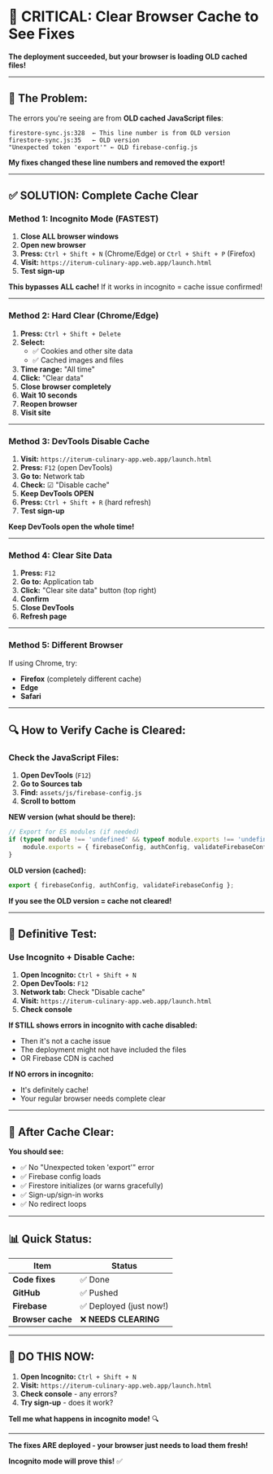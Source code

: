 # 🔄 CRITICAL: Clear Browser Cache to See Fixes

**The deployment succeeded, but your browser is loading OLD cached files!**

---

## 🚨 **The Problem:**

The errors you're seeing are from **OLD cached JavaScript files**:

```
firestore-sync.js:328  ← This line number is from OLD version
firestore-sync.js:35   ← OLD version
"Unexpected token 'export'" ← OLD firebase-config.js
```

**My fixes changed these line numbers and removed the export!**

---

## ✅ **SOLUTION: Complete Cache Clear**

### **Method 1: Incognito Mode (FASTEST)**

1. **Close ALL browser windows**
2. **Open new browser**
3. **Press:** `Ctrl + Shift + N` (Chrome/Edge) or `Ctrl + Shift + P` (Firefox)
4. **Visit:** `https://iterum-culinary-app.web.app/launch.html`
5. **Test sign-up**

**This bypasses ALL cache!** If it works in incognito = cache issue confirmed!

---

### **Method 2: Hard Clear (Chrome/Edge)**

1. **Press:** `Ctrl + Shift + Delete`
2. **Select:**
   - ✅ Cookies and other site data
   - ✅ Cached images and files
3. **Time range:** "All time"
4. **Click:** "Clear data"
5. **Close browser completely**
6. **Wait 10 seconds**
7. **Reopen browser**
8. **Visit site**

---

### **Method 3: DevTools Disable Cache**

1. **Visit:** `https://iterum-culinary-app.web.app/launch.html`
2. **Press:** `F12` (open DevTools)
3. **Go to:** Network tab
4. **Check:** ☑ "Disable cache"
5. **Keep DevTools OPEN**
6. **Press:** `Ctrl + Shift + R` (hard refresh)
7. **Test sign-up**

**Keep DevTools open the whole time!**

---

### **Method 4: Clear Site Data**

1. **Press:** `F12`
2. **Go to:** Application tab
3. **Click:** "Clear site data" button (top right)
4. **Confirm**
5. **Close DevTools**
6. **Refresh page**

---

### **Method 5: Different Browser**

If using Chrome, try:
- **Firefox** (completely different cache)
- **Edge**
- **Safari**

---

## 🔍 **How to Verify Cache is Cleared:**

### **Check the JavaScript Files:**

1. **Open DevTools** (`F12`)
2. **Go to Sources tab**
3. **Find:** `assets/js/firebase-config.js`
4. **Scroll to bottom**

**NEW version (what should be there):**
```javascript
// Export for ES modules (if needed)
if (typeof module !== 'undefined' && typeof module.exports !== 'undefined') {
    module.exports = { firebaseConfig, authConfig, validateFirebaseConfig };
}
```

**OLD version (cached):**
```javascript
export { firebaseConfig, authConfig, validateFirebaseConfig };
```

**If you see the OLD version = cache not cleared!**

---

## 🎯 **Definitive Test:**

### **Use Incognito + Disable Cache:**

1. **Open Incognito:** `Ctrl + Shift + N`
2. **Open DevTools:** `F12`
3. **Network tab:** Check "Disable cache"
4. **Visit:** `https://iterum-culinary-app.web.app/launch.html`
5. **Check console**

**If STILL shows errors in incognito with cache disabled:**
- Then it's not a cache issue
- The deployment might not have included the files
- OR Firebase CDN is cached

**If NO errors in incognito:**
- It's definitely cache!
- Your regular browser needs complete clear

---

## 🚀 **After Cache Clear:**

**You should see:**
- ✅ No "Unexpected token 'export'" error
- ✅ Firebase config loads
- ✅ Firestore initializes (or warns gracefully)
- ✅ Sign-up/sign-in works
- ✅ No redirect loops

---

## 📊 **Quick Status:**

| Item | Status |
|------|--------|
| **Code fixes** | ✅ Done |
| **GitHub** | ✅ Pushed |
| **Firebase** | ✅ Deployed (just now!) |
| **Browser cache** | ❌ **NEEDS CLEARING** |

---

## 🎯 **DO THIS NOW:**

1. **Open Incognito:** `Ctrl + Shift + N`
2. **Visit:** `https://iterum-culinary-app.web.app/launch.html`
3. **Check console** - any errors?
4. **Try sign-up** - does it work?

**Tell me what happens in incognito mode!** 🔍

---

**The fixes ARE deployed - your browser just needs to load them fresh!**

**Incognito mode will prove this!** ✅


